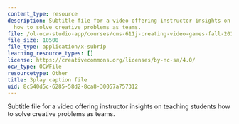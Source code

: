 ```yaml
---
content_type: resource
description: Subtitle file for a video offering instructor insights on teaching students
  how to solve creative problems as teams.
file: /ol-ocw-studio-app/courses/cms-611j-creating-video-games-fall-2014/8c540d5c628558d28ca830057a757312_Y7cMih9O8es.vtt
file_size: 10500
file_type: application/x-subrip
learning_resource_types: []
license: https://creativecommons.org/licenses/by-nc-sa/4.0/
ocw_type: OCWFile
resourcetype: Other
title: 3play caption file
uid: 8c540d5c-6285-58d2-8ca8-30057a757312
---
```

Subtitle file for a video offering instructor insights on teaching students how to solve creative problems as teams.